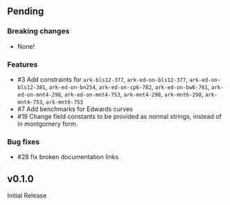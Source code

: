 ## Pending

### Breaking changes
- None!

### Features
- #3 Add constraints for 
        `ark-bls12-377`,
        `ark-ed-on-bls12-377`,
        `ark-ed-on-bls12-381`,
        `ark-ed-on-bn254`,
        `ark-ed-on-cp6-782`,
        `ark-ed-on-bw6-761`,
        `ark-ed-on-mnt4-298`,
        `ark-ed-on-mnt4-753`,
        `ark-mnt4-298`,
        `ark-mnt6-298`,
        `ark-mnt4-753`,
        `ark-mnt6-753`
- #7 Add benchmarks for Edwards curves
- #19 Change field constants to be provided as normal strings, instead of in montgomery form.

### Bug fixes
- #28 fix broken documentation links

## v0.1.0

Initial Release
